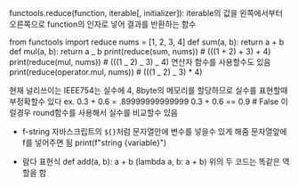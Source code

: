 functools.reduce(function, iterable[, initializer]):
iterable의 값을 왼쪽에서부터 오른쪽으로 function의 인자로 넣어 결과를 반환하는 함수

from functools import reduce
nums = [1, 2, 3, 4]
def sum(a, b):
return a + b
def mul(a, b):
return a _ b
print(reduce(sum, nums)) # (((1 + 2) + 3) + 4)
print(reduce(mul, nums)) # (((1 _ 2) _ 3) _ 4)
연산자 함수를 사용할수도 있음
print(reduce(operator.mul, nums)) # (((1 _ 2) _ 3) \* 4)

현재 널리쓰이는 IEEE754는 실수에 4, 8byte의 메모리를 할당하므로 실수를 표현할때 부정확할수 있다
ex. 0.3 + 0.6 = .89999999999999
0.3 + 0.6 == 0.9 # False
이럴경우 round함수를 사용해서 실수를 비교할수 있음

- f-string
  자바스크립트의 `${}`처럼 문자열안에 변수를 넣을수 있게 해줌
  문자열앞에 f를 넣어주면 됨
  print(f"string {variable}")

- 람다 표현식
  def add(a, b): a + b
  (lambda a, b: a + b)
  위의 두 코드는 똑같은 역할을 함
